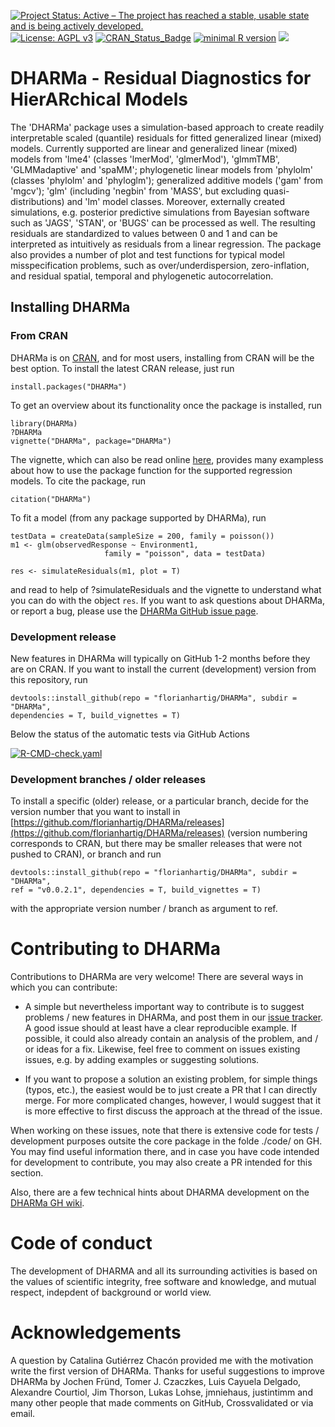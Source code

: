 [![Project Status: Active – The project has reached a stable, usable state and is being actively developed.](http://www.repostatus.org/badges/latest/active.svg)](http://www.repostatus.org/#active)
[![License: AGPL v3](https://img.shields.io/badge/License-AGPL%20v3-blue.svg)](https://www.gnu.org/licenses/agpl-3.0)
[![CRAN_Status_Badge](https://www.r-pkg.org/badges/version/DHARMa)](https://cran.r-project.org/package=DHARMa)
[![minimal R version](https://img.shields.io/badge/R%3E%3D-3.0.2-6666ff.svg)](https://cran.r-project.org/)
[![](https://cranlogs.r-pkg.org/badges/DHARMa)](https://cran.r-project.org/package=DHARMa)

# DHARMa - Residual Diagnostics for HierARchical Models

The 'DHARMa' package uses a simulation-based approach to create  readily interpretable scaled (quantile) residuals for fitted generalized linear (mixed) models. Currently supported are linear and generalized linear (mixed) models from 'lme4' (classes 'lmerMod', 'glmerMod'), 'glmmTMB', 'GLMMadaptive' and 'spaMM'; phylogenetic linear models from 'phylolm' (classes 'phylolm' and 'phyloglm'); generalized additive models ('gam' from 'mgcv'); 'glm' (including 'negbin' from 'MASS', but excluding quasi-distributions) and 'lm' model classes. Moreover, externally created simulations, e.g. posterior predictive simulations from Bayesian software such as 'JAGS', 'STAN', or 'BUGS' can be processed as well. The resulting residuals are standardized to values between 0 and 1 and can be interpreted as intuitively as residuals from a linear regression. The package also provides a number of plot and test functions for typical model misspecification problems, such as over/underdispersion, zero-inflation, and residual spatial, temporal and phylogenetic autocorrelation.


## Installing DHARMa

### From CRAN 

DHARMa is on [CRAN](https://cran.r-project.org/web/packages/DHARMa/index.html), and for most users, installing from CRAN will be the best option. To install the latest CRAN release, just run 

```{r}
install.packages("DHARMa")
```

To get an overview about its functionality once the package is installed, run

```{r}
library(DHARMa)
?DHARMa
vignette("DHARMa", package="DHARMa")
```
The vignette, which can also be read online [here](https://cran.r-project.org/web/packages/DHARMa/vignettes/DHARMa.html), provides many exampless about how to use the package function for the supported regression models. To cite the package, run 

```{r}
citation("DHARMa")
```

To fit a model (from any package supported by DHARMa), run 


```{r}
testData = createData(sampleSize = 200, family = poisson())
m1 <- glm(observedResponse ~ Environment1, 
                     family = "poisson", data = testData)

res <- simulateResiduals(m1, plot = T)
```

and read to help of ?simulateResiduals and the vignette to understand what you can do with the object `res`. If you want to ask questions about DHARMa, or report a bug, please use the [DHARMa GitHub issue page](https://github.com/florianhartig/DHARMa/issues). 

### Development release 

New features in DHARMa will typically on GitHub 1-2 months before they are on CRAN. If you want to install the current (development) version from this repository, run

```{r}
devtools::install_github(repo = "florianhartig/DHARMa", subdir = "DHARMa", 
dependencies = T, build_vignettes = T)
```
Below the status of the automatic tests via GitHub Actions

[![R-CMD-check.yaml](https://github.com/florianhartig/DHARMa/actions/workflows/R-CMD-check.yaml/badge.svg)](https://github.com/florianhartig/DHARMa/actions/workflows/R-CMD-check.yaml)

### Development branches / older releases

To install a specific (older) release, or a particular branch, decide for the version number that you want to install in [https://github.com/florianhartig/DHARMa/releases](https://github.com/florianhartig/DHARMa/releases) (version numbering corresponds to CRAN, but there may be smaller releases that were not pushed to CRAN), or branch and run 

```{r}
devtools::install_github(repo = "florianhartig/DHARMa", subdir = "DHARMa", 
ref = "v0.0.2.1", dependencies = T, build_vignettes = T)
```
with the appropriate version number / branch as argument to ref. 

# Contributing to DHARMa

Contributions to DHARMa are very welcome! There are several ways in which you can contribute:

* A simple but nevertheless important way to contribute is to suggest problems / new features in DHARMa, and post them in our [issue tracker](https://github.com/florianhartig/DHARMa/issues). A good issue should at least have a clear reproducible example. If possible, it could also already contain an analysis of the problem, and / or ideas for a fix. Likewise, feel free to comment on issues existing issues, e.g. by adding examples or suggesting solutions. 

* If you want to propose a solution an existing problem, for simple things (typos, etc.), the easiest would be to just create a PR that I can directly merge. For more complicated changes, however, I would suggest that it is more effective to first discuss the approach at the thread of the issue.

When working on these issues, note that there is extensive code for tests / development purposes outsite the core package in the folde ./code/ on GH. You may find useful information there, and in case you have code intended for development to contribute, you may also create a PR intended for this section.

Also, there are a few technical hints about DHARMA development on the [DHARMa GH wiki](https://github.com/florianhartig/DHARMa/wiki). 

# Code of conduct

The development of DHARMA and all its surrounding activities is based on the values of scientific integrity, free software and knowledge, and mutual respect, indepdent of background or world view. 

# Acknowledgements

A question by Catalina Gutiérrez Chacón provided me with the motivation write the first version of DHARMa. Thanks for useful suggestions to improve DHARMa by Jochen Fründ, Tomer J. Czaczkes, Luis Cayuela Delgado, Alexandre Courtiol, Jim Thorson, Lukas Lohse, jmniehaus, justintimm and many other people that made comments on GitHub, Crossvalidated or via email. 



